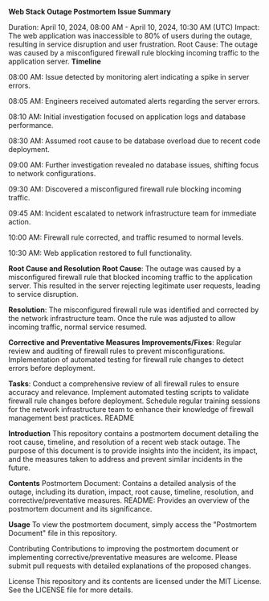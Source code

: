 **Web Stack Outage Postmortem**
**Issue Summary**

Duration: April 10, 2024, 08:00 AM - April 10, 2024, 10:30 AM (UTC)
Impact: The web application was inaccessible to 80% of users during the outage, resulting in service disruption and user frustration.
Root Cause: The outage was caused by a misconfigured firewall rule blocking incoming traffic to the application server.
**Timeline**

08:00 AM: Issue detected by monitoring alert indicating a spike in server errors.

08:05 AM: Engineers received automated alerts regarding the server errors.

08:10 AM: Initial investigation focused on application logs and database performance.

08:30 AM: Assumed root cause to be database overload due to recent code deployment.

09:00 AM: Further investigation revealed no database issues, shifting focus to network configurations.

09:30 AM: Discovered a misconfigured firewall rule blocking incoming traffic.

09:45 AM: Incident escalated to network infrastructure team for immediate action.

10:00 AM: Firewall rule corrected, and traffic resumed to normal levels.

10:30 AM: Web application restored to full functionality.

**Root Cause and Resolution**
**Root Cause**: The outage was caused by a misconfigured firewall rule that blocked incoming traffic to the application server. This resulted in the server rejecting legitimate user requests, leading to service disruption.

**Resolution**: The misconfigured firewall rule was identified and corrected by the network infrastructure team. Once the rule was adjusted to allow incoming traffic, normal service resumed.

**Corrective and Preventative Measures**
**Improvements/Fixes**:
Regular review and auditing of firewall rules to prevent misconfigurations.
Implementation of automated testing for firewall rule changes to detect errors before deployment.

**Tasks**:
Conduct a comprehensive review of all firewall rules to ensure accuracy and relevance.
Implement automated testing scripts to validate firewall rule changes before deployment.
Schedule regular training sessions for the network infrastructure team to enhance their knowledge of firewall management best practices.
README

**Introduction**
This repository contains a postmortem document detailing the root cause, timeline, and resolution of a recent web stack outage. The purpose of this document is to provide insights into the incident, its impact, and the measures taken to address and prevent similar incidents in the future.


**Contents**
Postmortem Document: Contains a detailed analysis of the outage, including its duration, impact, root cause, timeline, resolution, and corrective/preventative measures.
README: Provides an overview of the postmortem document and its significance.

**Usage**
To view the postmortem document, simply access the "Postmortem Document" file in this repository.

Contributing
Contributions to improving the postmortem document or implementing corrective/preventative measures are welcome. Please submit pull requests with detailed explanations of the proposed changes.

License
This repository and its contents are licensed under the MIT License. See the LICENSE file for more details.
